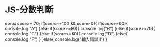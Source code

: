 # JS-分數判斷
const score = 70;
if(score<=100 && score>0){
    if(score>=90){
    console.log("A")
  }else if(score>=80){
    console.log("B")
  }else if(score>=70){
    console.log("C")
  }else if(score>=60){
    console.log("D")
  }else{
    console.log("F")
  }
}else{
  console.log("輸入錯誤!!")
}